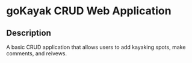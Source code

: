 # goKayak CRUD Web Application

## Description

A basic CRUD application that allows users to add kayaking spots, make comments, and reivews. 